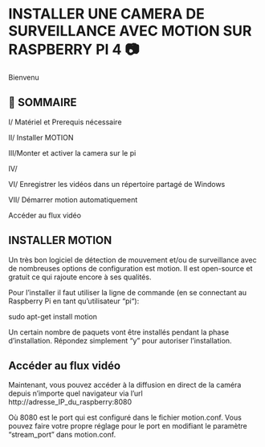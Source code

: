# INSTALLER UNE CAMERA DE SURVEILLANCE AVEC MOTION SUR RASPBERRY PI 4 :camera:

Bienvenu

## :pushpin: SOMMAIRE

I/ Matériel et Prerequis nécessaire

II/ Installer MOTION

III/Monter et activer la camera sur le pi 

IV/

VI/ Enregistrer les vidéos dans un répertoire partagé de Windows

VII/ Démarrer motion automatiquement

 Accéder au flux vidéo 



## INSTALLER MOTION

Un très bon logiciel de détection de mouvement et/ou de surveillance avec de nombreuses options de configuration est motion. Il est open-source et gratuit ce qui rajoute encore à ses qualités.

Pour l’installer il faut utiliser la ligne de commande (en se connectant au Raspberry Pi en tant qu’utilisateur “pi“):

sudo apt-get install motion

Un certain nombre de paquets vont être installés pendant la phase d’installation. Répondez simplement “y” pour autoriser l’installation.

## Accéder au flux vidéo 

Maintenant, vous pouvez accéder à la diffusion en direct de la caméra depuis n’importe quel navigateur via l’url http://adresse_IP_du_raspberry:8080

Où 8080 est le port qui est configuré dans le fichier motion.conf. Vous pouvez faire votre propre réglage pour le port en modifiant le paramètre “stream_port” dans motion.conf.



